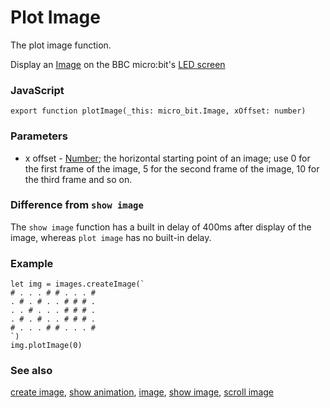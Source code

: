 # Plot Image

The plot image function.

Display an [Image](/reference/images/image) on the BBC micro:bit's [LED screen](/device/screen)

### JavaScript

```sig
export function plotImage(_this: micro_bit.Image, xOffset: number)
```

### Parameters

* x offset - [Number](/reference/types/number); the horizontal starting point of an image; use 0 for the first frame of the image, 5 for the second frame of the image, 10 for the third frame and so on.

### Difference from `show image`

The `show image` function has a built in delay of 400ms after display of the image, whereas `plot image` has no built-in delay.

### Example

```blocks
let img = images.createImage(`
# . . . # # . . . #
. # . # . . # # # .
. . # . . . # # # .
. # . # . . # # # .
# . . . # # . . . #
`)
img.plotImage(0)
```

### See also

[create image](/reference/images/create-image), [show animation](/reference/basic/show-animation), [image](/reference/images/image), [show image](/reference/images/show-image), [scroll image](/reference/images/scroll-image)

